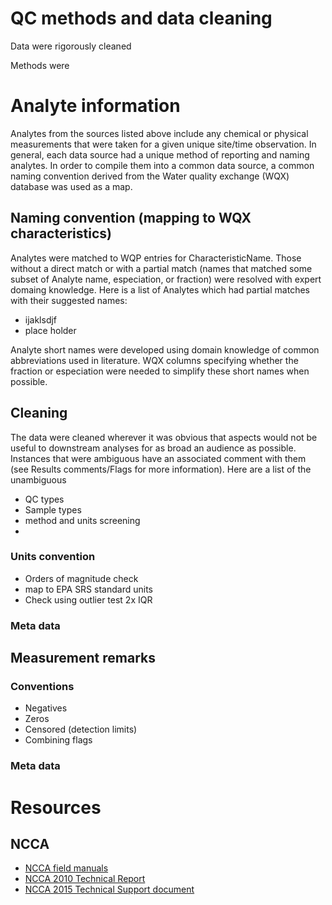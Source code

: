 # QC methods and data cleaning
Data were rigorously cleaned 

Methods were 

# Analyte information
Analytes from the sources listed above include any chemical or physical measurements that were taken for a given unique site/time observation. In general, each data source had a unique method of reporting and naming analytes. In order to compile them into a common data source, a common naming convention derived from the Water quality exchange (WQX) database was used as a map.

## Naming convention (mapping to WQX characteristics)
Analytes were matched to WQP entries for CharacteristicName. Those without a direct match or with a partial match (names that matched some subset of Analyte name, especiation, or fraction) were resolved with expert domaing knowledge. Here is a list of Analytes which had partial matches with their suggested names:

- ijaklsdjf
- place holder 

Analyte short names were developed using domain knowledge of common abbreviations used in literature. WQX columns specifying whether the fraction or especiation were needed to simplify these short names when possible.


## Cleaning
The data were cleaned wherever it was obvious that aspects would not be useful to downstream analyses for as broad an audience as possible. Instances that were ambiguous have an associated comment with them (see Results comments/Flags for more information). Here are a list of the unambiguous 

- QC types
- Sample types
- method and units screening
- 


### Units convention
- Orders of magnitude check
- map to EPA SRS standard units
- Check using outlier test 2x IQR

### Meta data



## Measurement remarks

### Conventions

- Negatives
- Zeros
- Censored (detection limits)
- Combining flags

### Meta data




# Resources
## NCCA
- [NCCA field manuals](https://www.epa.gov/national-aquatic-resource-surveys/manuals-used-national-aquatic-resource-surveys#National%20Coastal%20Condition%20Assessment)
-	[NCCA 2010 Technical Report](https://www.epa.gov/national-aquatic-resource-surveys/national-coastal-condition-assessment-2010-results)
-	[NCCA 2015 Technical Support document](https://www.epa.gov/national-aquatic-resource-surveys/reports-and-data-national-coastal-condition-assessment-2015)
